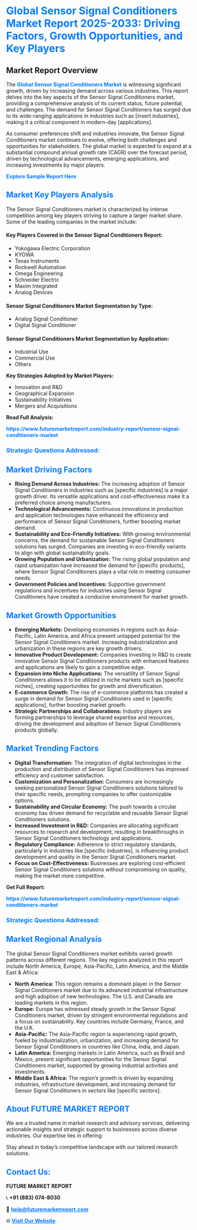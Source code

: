 <h1 style="color: #007BFF;">Global Sensor Signal Conditioners Market Report 2025-2033: Driving Factors, Growth Opportunities, and Key Players</h1>

<section id="overview">
<h2>Market Report Overview</h2>
<p>The <a href="https://www.futuremarketreport.com/industry-report/sensor-signal-conditioners-market" style="color: #007BFF; text-decoration: none;"><strong>Global Sensor Signal Conditioners Market</strong></a> is witnessing significant growth, driven by increasing demand across various industries. This report delves into the key aspects of the Sensor Signal Conditioners market, providing a comprehensive analysis of its current status, future potential, and challenges. The demand for Sensor Signal Conditioners has surged due to its wide-ranging applications in industries such as [insert industries], making it a critical component in modern-day [applications].</p>
<p>As consumer preferences shift and industries innovate, the Sensor Signal Conditioners market continues to evolve, offering both challenges and opportunities for stakeholders. The global market is expected to expand at a substantial compound annual growth rate (CAGR) over the forecast period, driven by technological advancements, emerging applications, and increasing investments by major players.</p>
</section>

<section id="overview">
<p><a href="https://www.futuremarketreport.com/request-sample/reportId=115380" style="color: #007BFF; text-decoration: none;"><strong>Explore Sample Report Here</strong></a></p>
</section>

<section id="key-players">
<h2 style="color: #007BFF;">Market Key Players Analysis</h2>
<p>The Sensor Signal Conditioners market is characterized by intense competition among key players striving to capture a larger market share. Some of the leading companies in the market include:</p>
<h4>Key Players Covered in the Sensor Signal Conditioners Report:</h4>
<ul><li>Yokogawa Electric Corporation</li><li>KYOWA</li><li>Texas Instruments</li><li>Rockwell Automation</li><li>Omega Engineering</li><li>Schneider Electric</li><li>Maxim Integrated</li><li>Analog Devices</li></ul>
<h4>Sensor Signal Conditioners Market Segmentation by Type:</h4>
<ul><li>Analog Signal Conditioner</li><li>Digital Signal Conditioner</li></ul>

<h4>Sensor Signal Conditioners Market Segmentation by Application:</h4>
<ul><li>Industrial Use</li><li>Commercial Use</li><li>Others</li></ul>
<p><strong>Key Strategies Adopted by Market Players:</strong></p>
<ul>
<li>Innovation and R&D</li>
<li>Geographical Expansion</li>
<li>Sustainability Initiatives</li>
<li>Mergers and Acquisitions</li>
</ul>
</section>

<section>
<p><strong>Read Full Analysis: </strong></p><a href="https://www.futuremarketreport.com/industry-report/sensor-signal-conditioners-market" style="color: #007BFF; text-decoration: none;"><strong>https://www.futuremarketreport.com/industry-report/sensor-signal-conditioners-market</strong></a>
<h3 style="color: #007BFF;">Strategic Questions Addressed:</h3>
</section>

<section id="driving-factors">
<h2 style="color: #007BFF;">Market Driving Factors</h2>
<ul>
<li><strong>Rising Demand Across Industries:</strong> The increasing adoption of Sensor Signal Conditioners in industries such as [specific industries] is a major growth driver. Its versatile applications and cost-effectiveness make it a preferred choice among manufacturers.</li>
<li><strong>Technological Advancements:</strong> Continuous innovations in production and application technologies have enhanced the efficiency and performance of Sensor Signal Conditioners, further boosting market demand.</li>
<li><strong>Sustainability and Eco-Friendly Initiatives:</strong> With growing environmental concerns, the demand for sustainable Sensor Signal Conditioners solutions has surged. Companies are investing in eco-friendly variants to align with global sustainability goals.</li>
<li><strong>Growing Population and Urbanization:</strong> The rising global population and rapid urbanization have increased the demand for [specific products], where Sensor Signal Conditioners plays a vital role in meeting consumer needs.</li>
<li><strong>Government Policies and Incentives:</strong> Supportive government regulations and incentives for industries using Sensor Signal Conditioners have created a conducive environment for market growth.</li>
</ul>
</section>

<section id="growth-opportunities">
<h2 style="color: #007BFF;">Market Growth Opportunities</h2>
<ul>
<li><strong>Emerging Markets:</strong> Developing economies in regions such as Asia-Pacific, Latin America, and Africa present untapped potential for the Sensor Signal Conditioners market. Increasing industrialization and urbanization in these regions are key growth drivers.</li>
<li><strong>Innovative Product Development:</strong> Companies investing in R&D to create innovative Sensor Signal Conditioners products with enhanced features and applications are likely to gain a competitive edge.</li>
<li><strong>Expansion into Niche Applications:</strong> The versatility of Sensor Signal Conditioners allows it to be utilized in niche markets such as [specific niches], creating opportunities for growth and diversification.</li>
<li><strong>E-commerce Growth:</strong> The rise of e-commerce platforms has created a surge in demand for Sensor Signal Conditioners used in [specific applications], further boosting market growth.</li>
<li><strong>Strategic Partnerships and Collaborations:</strong> Industry players are forming partnerships to leverage shared expertise and resources, driving the development and adoption of Sensor Signal Conditioners products globally.</li>
</ul>
</section>

<section id="trending-factors">
<h2 style="color: #007BFF;">Market Trending Factors</h2>
<ul>
<li><strong>Digital Transformation:</strong> The integration of digital technologies in the production and distribution of Sensor Signal Conditioners has improved efficiency and customer satisfaction.</li>
<li><strong>Customization and Personalization:</strong> Consumers are increasingly seeking personalized Sensor Signal Conditioners solutions tailored to their specific needs, prompting companies to offer customizable options.</li>
<li><strong>Sustainability and Circular Economy:</strong> The push towards a circular economy has driven demand for recyclable and reusable Sensor Signal Conditioners solutions.</li>
<li><strong>Increased Investment in R&D:</strong> Companies are allocating significant resources to research and development, resulting in breakthroughs in Sensor Signal Conditioners technology and applications.</li>
<li><strong>Regulatory Compliance:</strong> Adherence to strict regulatory standards, particularly in industries like [specific industries], is influencing product development and quality in the Sensor Signal Conditioners market.</li>
<li><strong>Focus on Cost-Effectiveness:</strong> Businesses are exploring cost-efficient Sensor Signal Conditioners solutions without compromising on quality, making the market more competitive.</li>
</ul>
</section>

<section>
<p><strong>Get Full Report: </strong></p><a href="https://www.futuremarketreport.com/industry-report/sensor-signal-conditioners-market" style="color: #007BFF; text-decoration: none;"><strong>https://www.futuremarketreport.com/industry-report/sensor-signal-conditioners-market</strong></a>
<h3 style="color: #007BFF;">Strategic Questions Addressed:</h3>
</section>


<section id="regional-analysis">
<h2 style="color: #007BFF;">Market Regional Analysis</h2>
<p>The global Sensor Signal Conditioners market exhibits varied growth patterns across different regions. The key regions analyzed in this report include North America, Europe, Asia-Pacific, Latin America, and the Middle East & Africa:</p>
<ul>
<li><strong>North America:</strong> This region remains a dominant player in the Sensor Signal Conditioners market due to its advanced industrial infrastructure and high adoption of new technologies. The U.S. and Canada are leading markets in this region.</li>
<li><strong>Europe:</strong> Europe has witnessed steady growth in the Sensor Signal Conditioners market, driven by stringent environmental regulations and a focus on sustainability. Key countries include Germany, France, and the U.K.</li>
<li><strong>Asia-Pacific:</strong> The Asia-Pacific region is experiencing rapid growth, fueled by industrialization, urbanization, and increasing demand for Sensor Signal Conditioners in countries like China, India, and Japan.</li>
<li><strong>Latin America:</strong> Emerging markets in Latin America, such as Brazil and Mexico, present significant opportunities for the Sensor Signal Conditioners market, supported by growing industrial activities and investments.</li>
<li><strong>Middle East & Africa:</strong> The region’s growth is driven by expanding industries, infrastructure development, and increasing demand for Sensor Signal Conditioners in sectors like [specific sectors].</li>
</ul>
</section>

<footer>
<h2 style="color: #007BFF;">About FUTURE MARKET REPORT</h2>
<p>We are a trusted name in market research and advisory services, delivering actionable insights and strategic support to businesses across diverse industries. Our expertise lies in offering:</p>

<p>Stay ahead in today’s competitive landscape with our tailored research solutions.</p>

<h2 style="color: #007BFF;">Contact Us:</h2>
<p><strong>FUTURE MARKET REPORT</strong></p>
<p>📞 <strong>+91 (883) 074-8030</strong></p>
<p>📧 <strong><a href="mailto:help@futuremarketreport.com" style="color: #007BFF;">help@futuremarketreport.com</a></strong></p>
<p>🌐 <strong><a href="https://www.futuremarketreport.com/" style="color: #007BFF;">Visit Our Website</a></strong></p>
</footer>